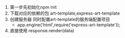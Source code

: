 1. 第一步先初始化npm init
2. 下载对应的依赖的包 art-template,express-art-template
3. 创建服务器 同时配置art-template的服务端配置项目
    * app.engine('html',require('express-art-template'));
4. 直接使用 response.render(data)